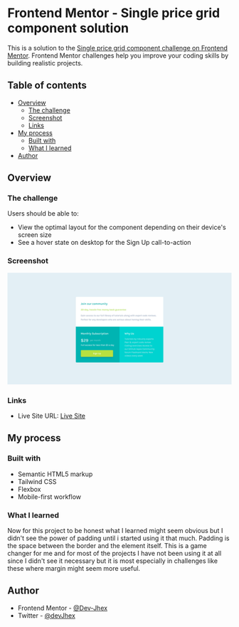 # Frontend Mentor - Single price grid component solution

This is a solution to the [Single price grid component challenge on Frontend Mentor](https://www.frontendmentor.io/challenges/single-price-grid-component-5ce41129d0ff452fec5abbbc). Frontend Mentor challenges help you improve your coding skills by building realistic projects. 

## Table of contents

- [Overview](#overview)
  - [The challenge](#the-challenge)
  - [Screenshot](#screenshot)
  - [Links](#links)
- [My process](#my-process)
  - [Built with](#built-with)
  - [What I learned](#what-i-learned)
- [Author](#author)


## Overview

### The challenge

Users should be able to:

- View the optimal layout for the component depending on their device's screen size
- See a hover state on desktop for the Sign Up call-to-action

### Screenshot

![My solution](./design/Solution.png)


### Links
- Live Site URL: [Live Site](https://devjhex-single-price-grid.netlify.app/)

## My process

### Built with

- Semantic HTML5 markup
- Tailwind CSS
- Flexbox
- Mobile-first workflow

### What I learned
Now for this project to be honest what I learned might seem obvious but I didn't see the power of padding until i started using it that much. Padding is the space between the border and the element itself. This is a game changer for me and for most of the projects I have not been using it at all since I didn't see it necessary but it is most especially in challenges like these where margin might seem  more useful.

## Author
- Frontend Mentor - [@Dev-Jhex](https://www.frontendmentor.io/profile/Dev-Jhex)
- Twitter - [@devJhex](https://www.twitter.com/devJhex)